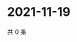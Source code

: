 # 2021-11-19

共 0 条

<!-- BEGIN WEIBO -->
<!-- 最后更新时间 Fri Nov 19 2021 22:11:01 GMT+0800 (China Standard Time) -->

<!-- END WEIBO -->
